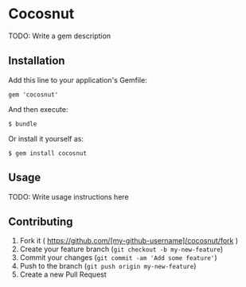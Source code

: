 # Cocosnut

TODO: Write a gem description

## Installation

Add this line to your application's Gemfile:

    gem 'cocosnut'

And then execute:

    $ bundle

Or install it yourself as:

    $ gem install cocosnut

## Usage

TODO: Write usage instructions here

## Contributing

1. Fork it ( https://github.com/[my-github-username]/cocosnut/fork )
2. Create your feature branch (`git checkout -b my-new-feature`)
3. Commit your changes (`git commit -am 'Add some feature'`)
4. Push to the branch (`git push origin my-new-feature`)
5. Create a new Pull Request
